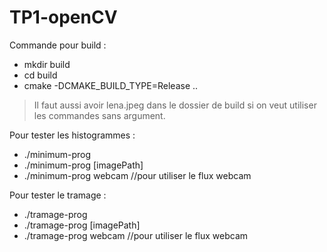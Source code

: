 # TP1-openCV

Commande pour build :

- mkdir build
- cd build
- cmake -DCMAKE_BUILD_TYPE=Release ..

> Il faut aussi avoir lena.jpeg dans le dossier de build si on veut utiliser les commandes sans argument.

Pour tester les histogrammes :

- ./minimum-prog
- ./minimum-prog [imagePath]
- ./minimum-prog webcam //pour utiliser le flux webcam

Pour tester le tramage :

- ./tramage-prog
- ./tramage-prog [imagePath]
- ./tramage-prog webcam //pour utiliser le flux webcam
